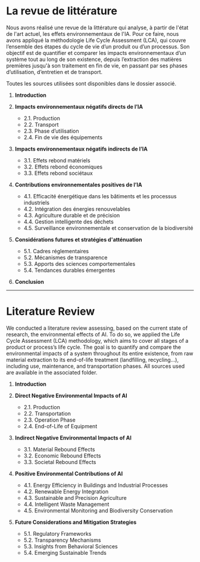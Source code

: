 
# La revue de littérature 

Nous avons réalisé une revue de la littérature qui analyse, à partir de l'état de l'art actuel, les effets environnementaux de l'IA. Pour ce faire, nous avons appliqué la méthodologie Life Cycle Assessment (LCA), qui couvre l’ensemble des étapes du cycle de vie d’un produit ou d’un processus. Son objectif est de quantifier et comparer les impacts environnementaux d’un système tout au long de son existence, depuis l’extraction des matières premières jusqu'à son traitement en fin de vie, en passant par ses phases d’utilisation, d’entretien et de transport.

Toutes les sources utilisées sont disponibles dans le dossier associé.

1. **Introduction**

2. **Impacts environnementaux négatifs directs de l’IA**
   - 2.1. Production
   - 2.2. Transport
   - 2.3. Phase d’utilisation
   - 2.4. Fin de vie des équipements

3. **Impacts environnementaux négatifs indirects de l’IA**
   - 3.1. Effets rebond matériels
   - 3.2. Effets rebond économiques
   - 3.3. Effets rebond sociétaux

4. **Contributions environnementales positives de l’IA**
   - 4.1. Efficacité énergétique dans les bâtiments et les processus industriels
   - 4.2. Intégration des énergies renouvelables
   - 4.3. Agriculture durable et de précision
   - 4.4. Gestion intelligente des déchets
   - 4.5. Surveillance environnementale et conservation de la biodiversité

5. **Considérations futures et stratégies d'atténuation**
   - 5.1. Cadres réglementaires
   - 5.2. Mécanismes de transparence
   - 5.3. Apports des sciences comportementales
   - 5.4. Tendances durables émergentes

6. **Conclusion**

___


# Literature Review

We conducted a literature review assessing, based on the current state of research, the environmental effects of AI. To do so, we applied the Life Cycle Assessment (LCA) methodology, which aims to cover all stages of a product or process’s life cycle. The goal is to quantify and compare the environmental impacts of a system throughout its entire existence, from raw material extraction to its end-of-life treatment (landfilling, recycling…), including use, maintenance, and transportation phases.
All sources used are available in the associated folder.

1. **Introduction**

2. **Direct Negative Environmental Impacts of AI**
   - 2.1. Production
   - 2.2. Transportation
   - 2.3. Operation Phase
   - 2.4. End-of-Life of Equipment

3. **Indirect Negative Environmental Impacts of AI**
   - 3.1. Material Rebound Effects
   - 3.2. Economic Rebound Effects
   - 3.3. Societal Rebound Effects

4. **Positive Environmental Contributions of AI**
   - 4.1. Energy Efficiency in Buildings and Industrial Processes
   - 4.2. Renewable Energy Integration
   - 4.3. Sustainable and Precision Agriculture
   - 4.4. Intelligent Waste Management
   - 4.5. Environmental Monitoring and Biodiversity Conservation

5. **Future Considerations and Mitigation Strategies**
   - 5.1. Regulatory Frameworks
   - 5.2. Transparency Mechanisms
   - 5.3. Insights from Behavioral Sciences
   - 5.4. Emerging Sustainable Trends
